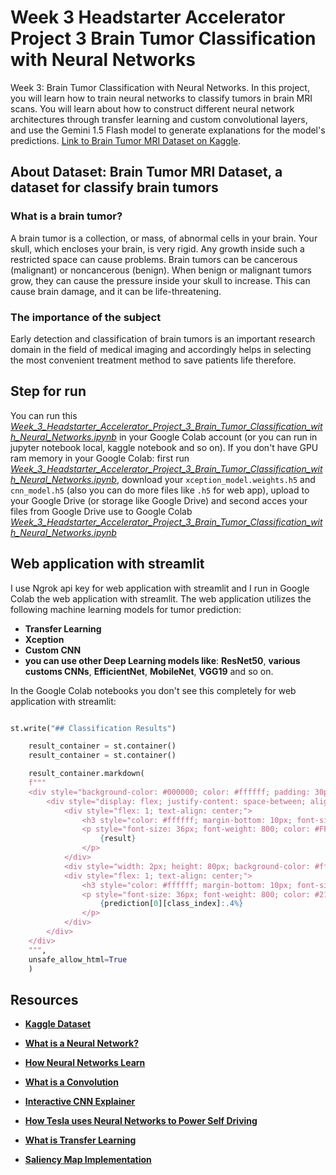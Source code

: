 # Week 3 Headstarter Accelerator Project 3 Brain Tumor Classification with Neural Networks
Week 3: Brain Tumor Classification with Neural Networks.
In this project, you will learn how to train neural networks to classify tumors in brain MRI scans. You will learn about how to construct different neural network architectures through transfer learning and custom convolutional layers, and use the Gemini 1.5 Flash model to generate explanations for the model's predictions.
[Link to Brain Tumor MRI Dataset on Kaggle](https://www.kaggle.com/datasets/masoudnickparvar/brain-tumor-mri-dataset).
## About Dataset: Brain Tumor MRI Dataset, a dataset for classify brain tumors
### What is a brain tumor?
A brain tumor is a collection, or mass, of abnormal cells in your brain. Your skull, which encloses your brain, is very rigid. Any growth inside such a restricted space can cause problems. Brain tumors can be cancerous (malignant) or noncancerous (benign). When benign or malignant tumors grow, they can cause the pressure inside your skull to increase. This can cause brain damage, and it can be life-threatening.
### The importance of the subject
Early detection and classification of brain tumors is an important research domain in the field of medical imaging and accordingly helps in selecting the most convenient treatment method to save patients life therefore.

## Step for run
You can run this [*Week_3_Headstarter_Accelerator_Project_3_Brain_Tumor_Classification_with_Neural_Networks.ipynb*]() in your Google Colab account (or you can run in jupyter notebook local, kaggle notebook and so on).
If you don't have GPU ram memory in your Google Colab: first run [*Week_3_Headstarter_Accelerator_Project_3_Brain_Tumor_Classification_with_Neural_Networks.ipynb*](), download your ```xception_model.weights.h5``` and ```cnn_model.h5``` (also you can do more files like ```.h5``` for web app), upload to your Google Drive (or storage like Google Drive) and second acces your files from Google Drive use to Google Colab [*Week_3_Headstarter_Accelerator_Project_3_Brain_Tumor_Classification_with_Neural_Networks.ipynb*]()

## Web application with streamlit
I use Ngrok api key for web application with streamlit and I run in Google Colab the web application with streamlit.
The web application utilizes the following machine learning models for tumor prediction:
- **Transfer Learning**
- **Xception**
- **Custom CNN**
- **you can use other Deep Learning models like**: **ResNet50**, **various customs CNNs**, **EfficientNet**, **MobileNet**, **VGG19** and so on.

In the Google Colab notebooks you don't see this completely for web application with streamlit:

```python

st.write("## Classification Results")

    result_container = st.container()
    result_container = st.container()

    result_container.markdown(
    f"""
    <div style="background-color: #000000; color: #ffffff; padding: 30px; border-radius: 15px;">
        <div style="display: flex; justify-content: space-between; align-items: center;">
            <div style="flex: 1; text-align: center;">
                <h3 style="color: #ffffff; margin-bottom: 10px; font-size: 20px;">Prediction</h3>
                <p style="font-size: 36px; font-weight: 800; color: #FF0000; margin: 0;">
                    {result}
                </p>
            </div>
            <div style="width: 2px; height: 80px; background-color: #ffffff; margin: 0 20px;"></div>
            <div style="flex: 1; text-align: center;">
                <h3 style="color: #ffffff; margin-bottom: 10px; font-size: 20px;">Confidence</h3>
                <p style="font-size: 36px; font-weight: 800; color: #2196F3; margin: 0;">
                    {prediction[0][class_index]:.4%}
                </p>
            </div>
        </div>
    </div>
    """,
    unsafe_allow_html=True
    )

```

## Resources

- [**Kaggle Dataset**](https://www.kaggle.com/datasets/masoudnickparvar/brain-tumor-mri-dataset)

- [**What is a Neural Network?**](https://www.youtube.com/watch?v=aircAruvnKk)

- [**How Neural Networks Learn**](https://www.youtube.com/watch?v=IHZwWFHWa-w)

- [**What is a Convolution**](https://www.youtube.com/watch?v=KuXjwB4LzSA)

- [**Interactive CNN Explainer**](https://poloclub.github.io/cnn-explainer/)

- [**How Tesla uses Neural Networks to Power Self Driving**](https://www.youtube.com/watch?v=FnFksQo-yEY)

- [**What is Transfer Learning**](https://builtin.com/data-science/transfer-learning)

- [**Saliency Map Implementation**](https://medium.com/@bijil.subhash/explainable-ai-saliency-maps-89098e230100)









